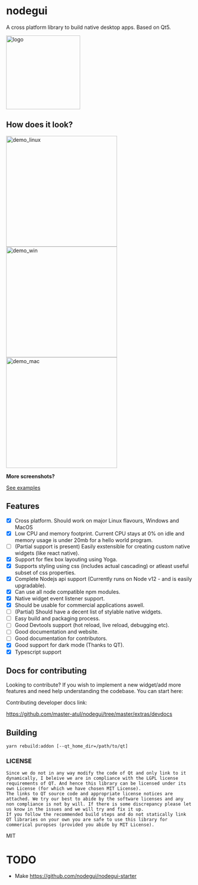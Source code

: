 # nodegui

A cross platform library to build native desktop apps. Based on Qt5.

<img alt="logo" src="https://github.com/master-atul/nodegui/raw/master/extras/logo/nodegui.png" height="200" />

## How does it look?

<div style="display:inline; margin: 0 auto;">
<img alt="demo_linux" src="https://github.com/master-atul/nodegui/raw/master/examples/calculator/calculator_linux.png" height="300" />
<img alt="demo_win" src="https://github.com/master-atul/nodegui/raw/master/examples/calculator/calculator_win.jpg" height="300" />
<img alt="demo_mac" src="https://github.com/master-atul/nodegui/raw/master/examples/calculator/calculator_mac.png" height="300" />
</div>

**More screenshots?**

[See examples](https://github.com/master-atul/nodegui/tree/master/examples/)

## Features

- [x] Cross platform. Should work on major Linux flavours, Windows and MacOS
- [x] Low CPU and memory footprint. Current CPU stays at 0% on idle and memory usage is under 20mb for a hello world program.
- [ ] (Partial support is present) Easily exstensible for creating custom native widgets (like react native).
- [x] Support for flex box layouting using Yoga.
- [x] Supports styling using css (includes actual cascading) or atleast useful subset of css properties.
- [x] Complete Nodejs api support (Currently runs on Node v12 - and is easily upgradable).
- [x] Can use all node compatible npm modules.
- [x] Native widget event listener support.
- [x] Should be usable for commercial applications aswell.
- [ ] (Partial) Should have a decent list of stylable native widgets.
- [ ] Easy build and packaging process.
- [ ] Good Devtools support (hot reload, live reload, debugging etc).
- [ ] Good documentation and website.
- [ ] Good documentation for contributors.
- [x] Good support for dark mode (Thanks to QT).
- [x] Typescript support

## Docs for contributing

Looking to contribute? If you wish to implement a new widget/add more features and need help understanding the codebase. You can start here:

Contributing developer docs link:

https://github.com/master-atul/nodegui/tree/master/extras/devdocs

## Building

`yarn rebuild:addon [--qt_home_dir=/path/to/qt]`

### LICENSE

```
Since we do not in any way modify the code of Qt and only link to it dynamically, I beleive we are in compliance with the LGPL license requirements of QT. And hence this library can be licensed under its own License (for which we have chosen MIT License).
The links to QT source code and appropriate license notices are attached. We try our best to abide by the software licenses and any non compliance is not by will. If there is some discrepancy please let us know in the issues and we will try and fix it up.
If you follow the recommended build steps and do not statically link QT libraries on your own you are safe to use this library for commerical puropses (provided you abide by MIT License).
```

MIT

# TODO

- Make https://github.com/nodegui/nodegui-starter
